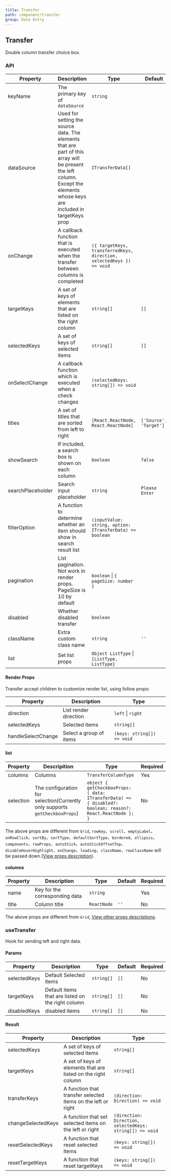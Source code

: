 ```yaml
---
title: Transfer
path: component/transfer
group: Data Entry
---
```


## Transfer

Double column transfer choice box.

### API

| Property          | Description                                                                                                                                                                | Type                                                                 | Default                                | Required |
| ----------------- | -------------------------------------------------------------------------------------------------------------------------------------------------------------------------- | -------------------------------------------------------------------- | ---------------------- | -------- |
| keyName           | The primary key of `dataSource`                                                                                                                                            | `string`                                                             |                        | Yes      |
| dataSource        | Used for setting the source data. The elements that are part of this array will be present the left column. Except the elements whose keys are included in targetKeys prop | `ITransferData[]`                                                    |                        | Yes      |
| onChange          | A callback function that is executed when the transfer between columns is completed                                                                                        | `({ targetKeys, transferredKeys, direction, selectedKeys }) => void` |                        | Yes      |
| targetKeys        | A set of keys of elements that are listed on the right column                                                                                                              | `string[]`                                                           | `[]`                   | No       |
| selectedKeys      | A set of keys of selected items                                                                                                                                            | `string[]`                                                           | `[]`                   | No       |
| onSelectChange    | A callback function which is executed when a check changes                                                                                                                 | `(selectedKeys: string[]) => void`                                   |                        | No       |
| titles            | A set of titles that are sorted from left to right                                                                                                                         | `[React.ReactNode, React.ReactNode]`                                 | `['Source', 'Target']` | No       |
| showSearch        | If included, a search box is shown on each column                                                                                                                          | `boolean`                                                            | `false`                | No       |
| searchPlaceholder | Search input placeholder                                                                                                                                                   | `string`                                                             | `Please Enter`         | No       |
| filterOption      | A function to determine whether an item should show in search result list                                                                                                  | `(inputValue: string, option: ITransferData) => boolean`             |                        | No       |
| pagination        | List pagination. Not work in render props. PageSize is 10 by default                                                                                                       | `boolean` \| `{ pageSize: number }`                                     |                        | No       |
| disabled          | Whether disabled transfer                                                                                                                                                  | `boolean`                                                            |                 |  No       |
| className         | Extra custom class name                                                                                                                                                    | `string`                                                             | `''`                     | No       |
| list              | Set list props                                                                                                                                                             | `Object ListType` \| `[ListType, ListType]`                          |                        | No       |

#### Render Props

Transfer accept children to customize render list, using follow props:

| Property           | Description             | Type                       |
| ------------------ | ----------------------- | -------------------------- |
| direction          | List render direction   | `left` \| `right`            |
| selectedKeys       | Selected items          | `string[]`                 |
| handleSelectChange | Select a group of items | `(keys: string[]) => void` |

#### list

| Property  | Descripition                                                                | Type                                                                                                       | Required |
| --------- | --------------------------------------------------------------------------- | ---------------------------------------------------------------------------------------------------------- | -------- |
| columns   | Columns                                                                     | `TransferColumnType`                                                                                       | Yes      |
| selection | The configuration for selection(Currently only supports `getCheckboxProps`) | `object { getCheckboxProps: ( data: ITransferData) => { disabled?: boolean; reason?: React.ReactNode }; }` | No       |

The above props are different from `Grid`, `rowKey`、`scroll`、`emptyLabel`、`onRowClick`、`sortBy`、`sortType`、`defaultSortType`、`bordered`、`ellipsis`、`components`、`rowProps`、`autoStick`、`autoStickOffsetTop`、`disableHoverHighlight`、`onChange`、`loading`、`className`、`rowClassName` will be passed down.([View props description](https://youzan.github.io/zent/en/component/grid#api)).

#### columns

| Property | Description                    | Type        | Default | Required |
| -------- | ------------------------------ | ----------- | ------- | -------- |
| name     | Key for the corresponding data | `string`    |         | Yes      |
| title    | Column title                   | `ReactNode` | `''`      | No       |

The above props are different from `Grid`, [View other props descriptions](https://youzan.github.io/zent/en/component/grid#columns).

### useTransfer

Hook for sending left and right data.

#### Params

| Property     | Description                                       | Type       | Default | Required |
| ------------ | ------------------------------------------------- | ---------- | ------- | -------- |
| selectedKeys | Default Selected items                            | `string[]` | `[]`    | No       |
| targetKeys   | Default items that are listed on the right column | `string[]` | `[]`    | No       |
| disabledKeys | disabled items                                    | `string[]` | `[]`    | No       |

#### Result

| Property           | Description                                                   | Type                                                     |
| ------------------ | ------------------------------------------------------------- | -------------------------------------------------------- |
| selectedKeys       | A set of keys of selected items                               | `string[]`                                               |
| targetKeys         | A set of keys of elements that are listed on the right column | `string[]`                                               |
| transferKeys       | A function that transfer selected items on the left or right  | `(direction: Direction) => void`                         |
| changeSelectedKeys | A function that set selected items on the left or right       | `(direction: Direction, selectedKeys: string[]) => void` |
| resetSelectedKeys  | A function that reset selected items                          | `(keys: string[]) => void`                               |
| resetTargetKeys    | A function that reset targetKeys                              | `(keys: string[]) => void`                               |
